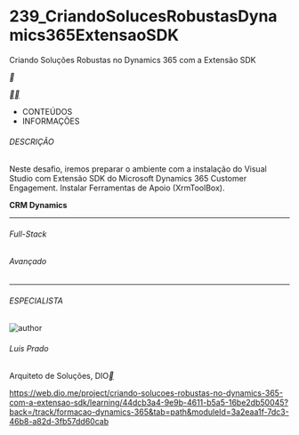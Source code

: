 # 239_CriandoSolucesRobustasDynamics365ExtensaoSDK
Criando Soluções Robustas no Dynamics 365 com a Extensão SDK



**

[**](https://web.dio.me/lab/criando-solucoes-robustas-no-dynamics-365-com-a-extensao-sdk/learning/44dcb3a4-9e9b-4611-b5a5-16be2db50045)[**](https://web.dio.me/lab/criando-solucoes-robustas-no-dynamics-365-com-a-extensao-sdk/learning/be1af186-68f1-410b-835b-761ed5f36013)



- CONTEÚDOS
- INFORMAÇÕES

###### DESCRIÇÃO

Neste desafio, iremos preparar o ambiente com a instalação do Visual Studio com Extensão SDK do Microsoft Dynamics 365 Customer Engagement. Instalar Ferramentas de Apoio (XrmToolBox).

**CRM Dynamics**

------

###### Full-Stack

###### Avançado

------

###### ESPECIALISTA

![author](https://hermes.digitalinnovation.one/users/author/photos/c97590f8-afc6-4ce6-aa3d-c545628ed9f2.jpg)

###### Luis Prado

Arquiteto de Soluções, DIO[**](https://www.linkedin.com/in/luis-prado-b7a71427/)

https://web.dio.me/project/criando-solucoes-robustas-no-dynamics-365-com-a-extensao-sdk/learning/44dcb3a4-9e9b-4611-b5a5-16be2db50045?back=/track/formacao-dynamics-365&tab=path&moduleId=3a2eaa1f-7dc3-46b8-a82d-3fb57dd60cab

